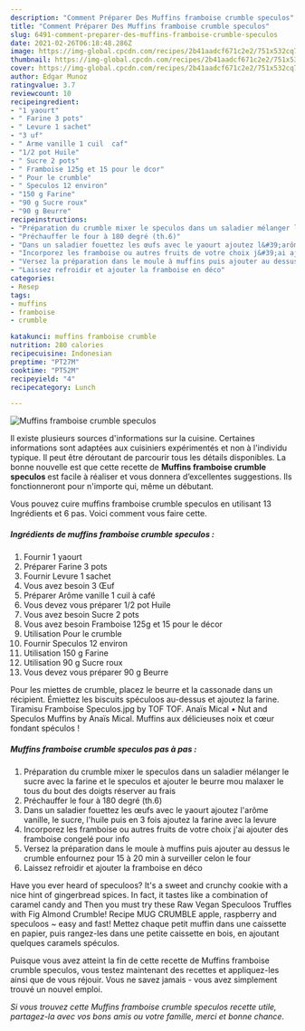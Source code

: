 ```yaml
---
description: "Comment Préparer Des Muffins framboise crumble speculos"
title: "Comment Préparer Des Muffins framboise crumble speculos"
slug: 6491-comment-preparer-des-muffins-framboise-crumble-speculos
date: 2021-02-26T06:18:48.286Z
image: https://img-global.cpcdn.com/recipes/2b41aadcf671c2e2/751x532cq70/muffins-framboise-crumble-speculos-photo-principale-de-la-recette.jpg
thumbnail: https://img-global.cpcdn.com/recipes/2b41aadcf671c2e2/751x532cq70/muffins-framboise-crumble-speculos-photo-principale-de-la-recette.jpg
cover: https://img-global.cpcdn.com/recipes/2b41aadcf671c2e2/751x532cq70/muffins-framboise-crumble-speculos-photo-principale-de-la-recette.jpg
author: Edgar Munoz
ratingvalue: 3.7
reviewcount: 10
recipeingredient:
- "1 yaourt"
- " Farine 3 pots"
- " Levure 1 sachet"
- "3 uf"
- " Arme vanille 1 cuil  caf"
- "1/2 pot Huile"
- " Sucre 2 pots"
- " Framboise 125g et 15 pour le dcor"
- " Pour le crumble"
- " Speculos 12 environ"
- "150 g Farine"
- "90 g Sucre roux"
- "90 g Beurre"
recipeinstructions:
- "Préparation du crumble mixer le speculos dans un saladier mélanger le sucre avec la farine et le speculos et ajouter le beurre mou malaxer le tous du bout des doigts réserver au frais"
- "Préchauffer le four à 180 degré (th.6)"
- "Dans un saladier fouettez les œufs avec le yaourt ajoutez l&#39;arôme vanille, le sucre, l&#39;huile puis en 3 fois ajoutez la farine avec la levure"
- "Incorporez les framboise ou autres fruits de votre choix j&#39;ai ajouter des framboise congelé pour info"
- "Versez la préparation dans le moule à muffins puis ajouter au dessus le crumble enfournez pour 15 à 20 min à surveiller celon le four"
- "Laissez refroidir et ajouter la framboise en déco"
categories:
- Resep
tags:
- muffins
- framboise
- crumble

katakunci: muffins framboise crumble 
nutrition: 280 calories
recipecuisine: Indonesian
preptime: "PT27M"
cooktime: "PT52M"
recipeyield: "4"
recipecategory: Lunch

---
```



![Muffins framboise crumble speculos](https://img-global.cpcdn.com/recipes/2b41aadcf671c2e2/751x532cq70/muffins-framboise-crumble-speculos-photo-principale-de-la-recette.jpg)

Il existe plusieurs sources d'informations sur la cuisine. Certaines informations sont adaptées aux cuisiniers expérimentés et non à l'individu typique. Il peut être déroutant de parcourir tous les détails disponibles. La bonne nouvelle est que cette recette de <strong> Muffins framboise crumble speculos </strong> est facile à réaliser et vous donnera d’excellentes suggestions. Ils fonctionneront pour n'importe qui, même un débutant.

<!--inarticleads1-->

Vous pouvez cuire muffins framboise crumble speculos en utilisant 13 Ingrédients et 6 pas. Voici comment vous faire cette.

##### Ingrédients de muffins framboise crumble speculos :

1. Fournir 1 yaourt
1. Préparer  Farine 3 pots
1. Fournir  Levure 1 sachet
1. Vous avez besoin 3 Œuf
1. Préparer  Arôme vanille 1 cuil à café
1. Vous devez vous préparer 1/2 pot Huile
1. Vous avez besoin  Sucre 2 pots
1. Vous avez besoin  Framboise 125g et 15 pour le décor
1. Utilisation  Pour le crumble
1. Fournir  Speculos 12 environ
1. Utilisation 150 g Farine
1. Utilisation 90 g Sucre roux
1. Vous devez vous préparer 90 g Beurre


Pour les miettes de crumble, placez le beurre et la cassonade dans un récipient. Émiettez les biscuits spéculoos au-dessus et ajoutez la farine. Tiramisu Framboise Speculos.jpg by TOF TOF. Anaïs Mical • Nut and Speculos Muffins by Anaïs Mical. Muffins aux délicieuses noix et cœur fondant spéculos ! 

<!--inarticleads2-->

##### Muffins framboise crumble speculos pas à pas :

1. Préparation du crumble mixer le speculos dans un saladier mélanger le sucre avec la farine et le speculos et ajouter le beurre mou malaxer le tous du bout des doigts réserver au frais
1. Préchauffer le four à 180 degré (th.6)
1. Dans un saladier fouettez les œufs avec le yaourt ajoutez l&#39;arôme vanille, le sucre, l&#39;huile puis en 3 fois ajoutez la farine avec la levure
1. Incorporez les framboise ou autres fruits de votre choix j&#39;ai ajouter des framboise congelé pour info
1. Versez la préparation dans le moule à muffins puis ajouter au dessus le crumble enfournez pour 15 à 20 min à surveiller celon le four
1. Laissez refroidir et ajouter la framboise en déco


Have you ever heard of speculoos? It&#39;s a sweet and crunchy cookie with a nice hint of gingerbread spices. In fact, it tastes like a combination of caramel candy and Then you must try these Raw Vegan Speculoos Truffles with Fig Almond Crumble! Recipe MUG CRUMBLE apple, raspberry and speculoos ~ easy and fast! Mettez chaque petit muffin dans une caissette en papier, puis rangez-les dans une petite caissette en bois, en ajoutant quelques caramels spéculos. 

<!--inarticleads1-->

<p>
Puisque vous avez atteint la fin de cette recette de Muffins framboise crumble speculos, vous testez maintenant des recettes et appliquez-les ainsi que de vous réjouir. Vous ne savez jamais - vous avez simplement trouvé un nouvel emploi.
</p>

<p>
<i>Si vous trouvez cette Muffins framboise crumble speculos recette utile, partagez-la avec vos bons amis ou votre famille, merci et bonne chance.</i>
</p>
